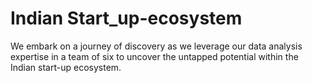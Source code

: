 # Indian Start_up-ecosystem
We embark on a journey of discovery as we leverage our data analysis expertise in a team of six to uncover the untapped potential within the Indian start-up ecosystem.
